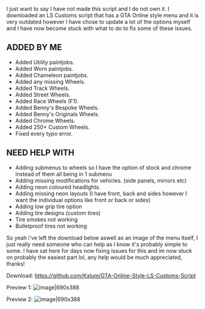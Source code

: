 I just want to say I have not made this script and I do not own it. I downloaded an LS Customs script that has a GTA Online style menu and it is very outdated however I have chose to update a lot of the options myself and I have now become stuck with what to do to fix some of these issues. 

## ADDED BY ME
- Added Utility paintjobs.
- Added Worn paintjobs.
- Added Chameleon paintjobs.
- Added any missing Wheels.
- Added Track Wheels.
- Added Street Wheels.
- Added Race Wheels (F1).
- Added Benny's Bespoke Wheels.
- Added Benny's Originals Wheels.
- Added Chrome Wheels.
- Added 250+ Custom Wheels.
- Fixed every typo error.

## NEED HELP WITH
- Adding submenus to wheels so I have the option of stock and chrome instead of them all being in 1 submenu
- Adding missing modifications for vehicles. (side panels, mirrors etc)
- Adding neon coloured headlights.
- Adding missing neon layouts (I have front, back and sides however I want the individual options like front or back or sides)
- Adding low grip tire option
- Adding tire designs (custom tires)
- Tire smokes not working
- Bulletproof tires not working

So yeah i've left the download below aswell as an image of the menu itself, I just really need someone who can help as I know it's probably simple to some. I have sat here for days now fixing issues for this and im now stuck on probably the easiest part lol, any help would be much appreciated, thanks!

Download: https://github.com/Kxlum/GTA-Online-Style-LS-Customs-Script

Preview 1: ![image|690x388](upload://xFluUtAVDUcnsshzBb6bOqCggi8.jpeg)

Preview 2: ![image|690x388](upload://hxLYXfGa8LUB7gdhFnL2KnPHr7K.jpeg)
